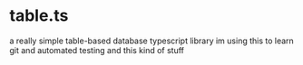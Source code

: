 # table.ts
a really simple table-based database typescript library
im using this to learn git and automated testing and this kind of stuff